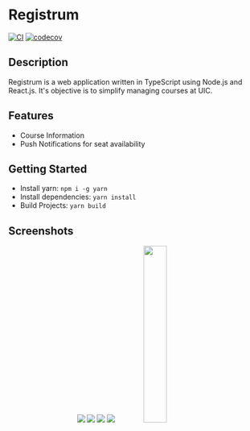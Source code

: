 # Registrum

[![CI](https://github.com/acm-uic/registrum/workflows/CI/badge.svg)](https://github.com/acm-uic/registrum/actions?query=workflow%3ACI)
[![codecov](https://codecov.io/gh/acm-uic/registrum/branch/master/graph/badge.svg?token=5aYe8JnyLU)](https://codecov.io/gh/acm-uic/registrum)

## Description

Registrum is a web application written in TypeScript using Node.js and React.js. It's objective is to simplify managing courses at UIC.

## Features

- Course Information
- Push Notifications for seat availability

## Getting Started

- Install yarn: `npm i -g yarn`
- Install dependencies: `yarn install`
- Build Projects: `yarn build`


## Screenshots

<p align="center">
  <a rel="noopener" target="_blank"><img src="https://i.imgur.com/H3psEru.png" ></a>
  <a rel="noopener" target="_blank"><img src="https://i.imgur.com/M8W3v3G.png"></a>
  <a rel="noopener" target="_blank"><img src="https://i.imgur.com/EnQVHVU.png"></a>
  <a rel="noopener" target="_blank"><img src="https://i.imgur.com/05WJq6c.png"></a>
  <a rel="noopener" target="_blank"><img width="30%" height="30%" src="https://i.imgur.com/wV8jfXy.png"></a>


</p>
</p>


